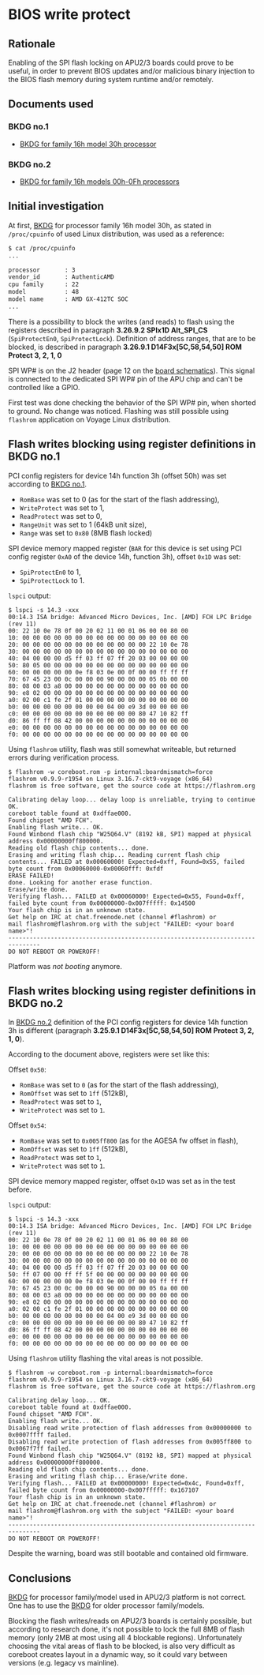 BIOS write protect
==================

## Rationale

Enabling of the SPI flash locking on APU2/3 boards could prove to be useful,
in order to prevent BIOS updates and/or malicious binary injection to the
BIOS flash memory during system runtime and/or remotely.

## Documents used

### BKDG no.1

* [BKDG for family 16h model 30h processor](http://support.amd.com/TechDocs/52740_16h_Models_30h-3Fh_BKDG.pdf)

### BKDG no.2
* [BKDG for family 16h models 00h-0Fh processors](http://support.amd.com/TechDocs/48751_16h_bkdg.pdf)

## Initial investigation

At first, [BKDG](#bkdg-no1) for processor family 16h model 30h, as stated in
`/proc/cpuinfo` of used Linux distribution, was used as a reference:

```sh
$ cat /proc/cpuinfo
...

processor       : 3
vendor_id       : AuthenticAMD
cpu family      : 22
model           : 48
model name      : AMD GX-412TC SOC
...
```

There is a possibility to block the writes (and reads) to flash using the
registers described in paragraph **3.26.9.2 SPIx1D Alt_SPI_CS**
(`SpiProtectEn0`, `SpiProtectLock`). Definition of address ranges,
that are to be blocked, is described in paragraph
**3.26.9.1 D14F3x[5C,58,54,50] ROM Protect 3, 2, 1, 0**

SPI WP# is on the J2 header (page 12 on the [board schematics](http://www.pcengines.ch/schema/apu2c.pdf)).
This signal is connected to the dedicated SPI WP# pin of the APU chip and can't
be controlled like a GPIO.

First test was done checking the behavior of the SPI WP# pin, when shorted to
ground. No change was noticed. Flashing was still possible using `flashrom`
application on Voyage Linux distribution.

## Flash writes blocking using register definitions in BKDG no.1

PCI config registers for device 14h function 3h (offset 50h) was set according
to [BKDG no.1](#bkdg-no1).

* `RomBase` was set to 0 (as for the start of the flash addressing),
* `WriteProtect` was set to 1,
* `ReadProtect` was set to 0,
* `RangeUnit` was set to 1 (64kB unit size),
* `Range` was set to `0x80` (8MB flash locked)

SPI device memory mapped register (`BAR` for this device is set using PCI config
register `0xA0` of the device 14h, function 3h), offset `0x1D` was set:

* `SpiProtectEn0` to 1,
* `SpiProtectLock` to 1.

`lspci` output:

```
$ lspci -s 14.3 -xxx
00:14.3 ISA bridge: Advanced Micro Devices, Inc. [AMD] FCH LPC Bridge (rev 11)
00: 22 10 0e 78 0f 00 20 02 11 00 01 06 00 00 80 00
10: 00 00 00 00 00 00 00 00 00 00 00 00 00 00 00 00
20: 00 00 00 00 00 00 00 00 00 00 00 00 22 10 0e 78
30: 00 00 00 00 00 00 00 00 00 00 00 00 00 00 00 00
40: 04 00 00 00 d5 ff 03 ff 07 ff 20 03 00 00 00 00
50: 80 05 00 00 00 00 00 00 00 00 00 00 00 00 00 00
60: 00 00 00 00 00 0e f8 03 0e 00 0f 00 00 ff ff ff
70: 67 45 23 00 0c 00 00 00 90 00 00 00 05 0b 00 00
80: 08 00 03 a8 00 00 00 00 00 00 00 00 00 00 00 00
90: e8 02 00 00 00 00 00 00 00 00 00 00 00 00 00 00
a0: 02 00 c1 fe 2f 01 00 00 00 00 00 00 00 00 00 00
b0: 00 00 00 00 00 00 00 00 04 00 e9 3d 00 00 00 00
c0: 00 00 00 00 00 00 00 00 00 00 00 80 47 10 82 ff
d0: 86 ff ff 08 42 00 00 00 00 00 00 00 00 00 00 00
e0: 00 00 00 00 00 00 00 00 00 00 00 00 00 00 00 00
f0: 00 00 00 00 00 00 00 00 00 00 00 00 00 00 00 00
```

Using `flashrom` utility, flash was still somewhat writeable, but returned
errors during verification process.

```
$ flashrom -w coreboot.rom -p internal:boardmismatch=force
flashrom v0.9.9-r1954 on Linux 3.16.7-ckt9-voyage (x86_64)
flashrom is free software, get the source code at https://flashrom.org

Calibrating delay loop... delay loop is unreliable, trying to continue OK.
coreboot table found at 0xdffae000.
Found chipset "AMD FCH".
Enabling flash write... OK.
Found Winbond flash chip "W25Q64.V" (8192 kB, SPI) mapped at physical address 0x00000000ff800000.
Reading old flash chip contents... done.
Erasing and writing flash chip... Reading current flash chip contents... FAILED at 0x00060000! Expected=0xff, Found=0x55, failed byte count from 0x00060000-0x00060fff: 0xfdf
ERASE FAILED!
done. Looking for another erase function.
Erase/write done.
Verifying flash... FAILED at 0x00060000! Expected=0x55, Found=0xff, failed byte count from 0x00000000-0x007fffff: 0x14500
Your flash chip is in an unknown state.
Get help on IRC at chat.freenode.net (channel #flashrom) or
mail flashrom@flashrom.org with the subject "FAILED: <your board name>"!
-------------------------------------------------------------------------------
DO NOT REBOOT OR POWEROFF!
```

Platform was _not booting_ anymore.


## Flash writes blocking using register definitions in BKDG no.2

In [BKDG no.2](#bkdg-no2) definition of the PCI config registers for device 14h
function 3h is different
(paragraph **3.25.9.1 D14F3x[5C,58,54,50] ROM Protect 3, 2, 1, 0**).

According to the document above, registers were set like this:

Offset `0x50`:

* `RomBase` was set to `0` (as for the start of the flash addressing),
* `RomOffset` was set to `1ff` (512kB),
* `ReadProtect` was set to `1`,
* `WriteProtect` was set to `1`.

Offset `0x54`:

* `RomBase` was set to `0x005ff800` (as for the AGESA fw offset in flash),
* `RomOffset` was set to `1ff` (512kB),
* `ReadProtect` was set to `1`,
* `WriteProtect` was set to `1`.

SPI device memory mapped register, offset `0x1D` was set as in the test before.

`lspci` output:

```
$ lspci -s 14.3 -xxx
00:14.3 ISA bridge: Advanced Micro Devices, Inc. [AMD] FCH LPC Bridge (rev 11)
00: 22 10 0e 78 0f 00 20 02 11 00 01 06 00 00 80 00
10: 00 00 00 00 00 00 00 00 00 00 00 00 00 00 00 00
20: 00 00 00 00 00 00 00 00 00 00 00 00 22 10 0e 78
30: 00 00 00 00 00 00 00 00 00 00 00 00 00 00 00 00
40: 04 00 00 00 d5 ff 03 ff 07 ff 20 03 00 00 00 00
50: ff 07 00 00 ff ff 5f 00 00 00 00 00 00 00 00 00
60: 00 00 00 00 00 0e f8 03 0e 00 0f 00 00 ff ff ff
70: 67 45 23 00 0c 00 00 00 90 00 00 00 05 0a 00 00
80: 08 00 03 a8 00 00 00 00 00 00 00 00 00 00 00 00
90: e8 02 00 00 00 00 00 00 00 00 00 00 00 00 00 00
a0: 02 00 c1 fe 2f 01 00 00 00 00 00 00 00 00 00 00
b0: 00 00 00 00 00 00 00 00 04 00 e9 3d 00 00 00 00
c0: 00 00 00 00 00 00 00 00 00 00 00 80 47 10 82 ff
d0: 86 ff ff 08 42 00 00 00 00 00 00 00 00 00 00 00
e0: 00 00 00 00 00 00 00 00 00 00 00 00 00 00 00 00
f0: 00 00 00 00 00 00 00 00 00 00 00 00 00 00 00 00
```

Using `flashrom` utility flashing the vital areas is not possible.

```
$ flashrom -w coreboot.rom -p internal:boardmismatch=force
flashrom v0.9.9-r1954 on Linux 3.16.7-ckt9-voyage (x86_64)
flashrom is free software, get the source code at https://flashrom.org

Calibrating delay loop... OK.
coreboot table found at 0xdffae000.
Found chipset "AMD FCH".
Enabling flash write... OK.
Disabling read write protection of flash addresses from 0x00000000 to 0x0007ffff failed.
Disabling read write protection of flash addresses from 0x005ff800 to 0x0067f7ff failed.
Found Winbond flash chip "W25Q64.V" (8192 kB, SPI) mapped at physical address 0x00000000ff800000.
Reading old flash chip contents... done.
Erasing and writing flash chip... Erase/write done.
Verifying flash... FAILED at 0x00000000! Expected=0x4c, Found=0xff, failed byte count from 0x00000000-0x007fffff: 0x167107
Your flash chip is in an unknown state.
Get help on IRC at chat.freenode.net (channel #flashrom) or
mail flashrom@flashrom.org with the subject "FAILED: <your board name>"!
-------------------------------------------------------------------------------
DO NOT REBOOT OR POWEROFF!
```

Despite the warning, board was still bootable and contained old firmware.

## Conclusions

[BKDG](#bkdg-no1) for processor family/model used in APU2/3 platform is not
correct. One has to use the [BKDG](#bkdg-no2) for older processor family/models.

Blocking the flash writes/reads on APU2/3 boards is certainly possible, but
according to research done, it's not possible to lock the full 8MB of flash
memory (only 2MB at most using all 4 blockable regions).
Unfortunately choosing the vital areas of flash to be blocked, is also
very difficult as coreboot creates layout in a dynamic way, so it could
vary between versions (e.g. legacy vs mainline).
